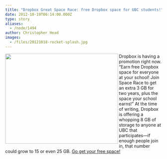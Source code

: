 ```yaml
---
title: "Dropbox Great Space Race: free Dropbox space for UBC students!"
date: 2012-10-19T06:14:00.000Z
type: story
aliases:
  - /node/1494
author: Christopher Head
images:
  - /files/20121018-rocket-splash.jpg
---
```


<div class="field field-name-body field-type-text-with-summary field-label-hidden"><div class="field-items"><div class="field-item even"><p><img src="/files/20121018-rocket-splash.jpg" width="363" height="290" alt="" align="left"></p>
<p>Dropbox is having a promotion right now. &#x201C;Earn free Dropbox space for everyone at your school! Join Space Race to get an extra 3 GB for two years, plus the space your school earns!&#x201D; At the time of writing, Dropbox is offering a whopping 8 GB of storage to anyone at UBC that participates&#x2014;if enough people join in, that number could grow to 15 or even 25 GB. <a href="https://dropbox.com/spacerace">Go get your free space!</a></p>
</div></div></div>    <footer>
          </footer>